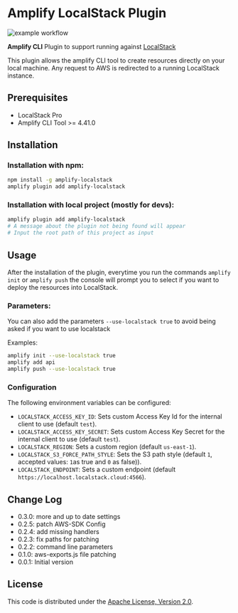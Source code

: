 # Amplify LocalStack Plugin
![example workflow](https://github.com/localstack/amplify-localstack/actions/workflows/ci.yml/badge.svg)

**Amplify CLI** Plugin to support running against [LocalStack](https://github.com/localstack/localstack)

This plugin allows the amplify CLI tool to create resources directly on your local machine. Any request to AWS is redirected to a running LocalStack instance.

## Prerequisites
- LocalStack Pro
- Amplify CLI Tool >= 4.41.0

## Installation

### Installation with npm:
```sh
npm install -g amplify-localstack
amplify plugin add amplify-localstack
```

### Installation with local project (mostly for devs):
```sh
amplify plugin add amplify-localstack
# A message about the plugin not being found will appear
# Input the root path of this project as input
```

## Usage
After the installation of the plugin, everytime you run the commands `amplify init` or `amplify push` the console will prompt you to select if you want to deploy the resources into LocalStack.

### Parameters:
You can also add the parameters `--use-localstack true` to avoid being asked if you want to use localstack

Examples:
```sh
amplify init --use-localstack true
amplify add api
amplify push --use-localstack true
```

### Configuration
The following environment variables can be configured:

* `LOCALSTACK_ACCESS_KEY_ID`: Sets custom Access Key Id for the internal client to use (default `test`).
* `LOCALSTACK_ACCESS_KEY_SECRET`: Sets custom Access Key Secret for the internal client to use (default `test`).
* `LOCALSTACK_REGION`: Sets a custom region (default `us-east-1`).
* `LOCALSTACK_S3_FORCE_PATH_STYLE`: Sets the S3 path style (default `1`, accepted values: `1`as true and `0` as false)).
* `LOCALSTACK_ENDPOINT`: Sets a custom endpoint (default `https://localhost.localstack.cloud:4566`).

## Change Log
* 0.3.0: more and up to date settings
* 0.2.5: patch AWS-SDK Config
* 0.2.4: add missing handlers
* 0.2.3: fix paths for patching
* 0.2.2: command line parameters
* 0.1.0: aws-exports.js file patching
* 0.0.1: Initial version

## License

This code is distributed under the [Apache License, Version 2.0](https://www.apache.org/licenses/LICENSE-2.0).

